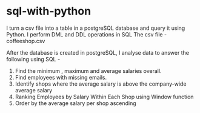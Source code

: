 # sql-with-python

I turn a csv file into a table in a postgreSQL database and query it using Python.
I perform DML and DDL operations in SQL
The csv file - coffeeshop.csv

After the database is created in postgreSQL, I analyse data to answer the following using SQL -
1. Find the minimum , maximum and average salaries overall.
2. Find employees with missing emails.
3. Identify shops where the average salary is above the company-wide average salary
4. Ranking Employees by Salary Within Each Shop using Window function
5. Order by the average salary per shop ascending
